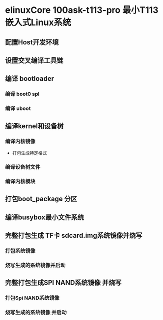 # elinuxCore 100ask-t113-pro 最小T113嵌入式Linux系统

## 配置Host开发环境



## 设置交叉编译工具链



## 编译 bootloader



### 编译 boot0 spl



### 编译 uboot



## 编译kernel和设备树

### 编译内核镜像



* 打包生成特定格式



### 编译设备树文件



### 编译内核模块



## 打包boot_package 分区





## 编译busybox最小文件系统



## 完整打包生成 TF卡 sdcard.img系统镜像并烧写

### 打包系统镜像

### 烧写生成的系统镜像并启动



## 完整打包生成SPI NAND系统镜像 并烧写



### 打包Spi NAND系统镜像



### 烧写生成的系统镜像 并启动





